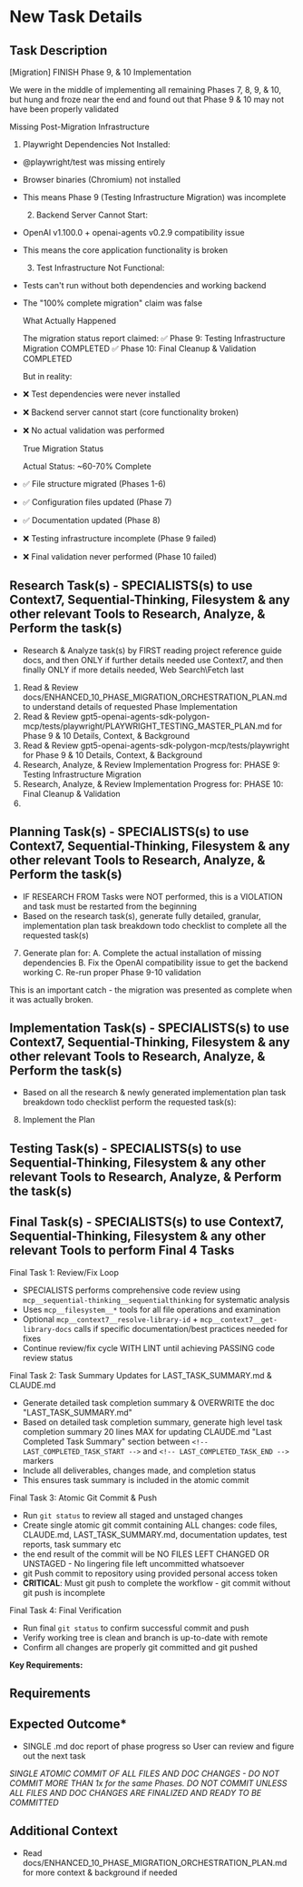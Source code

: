 # New Task Details

## Task Description

[Migration] FINISH Phase 9, & 10 Implementation

We were in the middle of implementing all remaining Phases 7, 8, 9, & 10, but hung and froze near the end and found out that Phase 9 & 10 may not have been properly validated

  Missing Post-Migration Infrastructure

  1. Playwright Dependencies Not Installed:

- @playwright/test was missing entirely
- Browser binaries (Chromium) not installed
- This means Phase 9 (Testing Infrastructure Migration) was incomplete

  2. Backend Server Cannot Start:

- OpenAI v1.100.0 + openai-agents v0.2.9 compatibility issue
- This means the core application functionality is broken

  3. Test Infrastructure Not Functional:

- Tests can't run without both dependencies and working backend
- The "100% complete migration" claim was false

  What Actually Happened

  The migration status report claimed:
  ✅ Phase 9: Testing Infrastructure Migration COMPLETED
  ✅ Phase 10: Final Cleanup & Validation COMPLETED

  But in reality:

- ❌ Test dependencies were never installed
- ❌ Backend server cannot start (core functionality broken)
- ❌ No actual validation was performed

  True Migration Status

  Actual Status: ~60-70% Complete

- ✅ File structure migrated (Phases 1-6)
- ✅ Configuration files updated (Phase 7)
- ✅ Documentation updated (Phase 8)
- ❌ Testing infrastructure incomplete (Phase 9 failed)
- ❌ Final validation never performed (Phase 10 failed)

## Research Task(s) - SPECIALISTS(s) to use Context7, Sequential-Thinking, Filesystem & any other relevant Tools to Research, Analyze, & Perform the task(s)

- Research & Analyze task(s) by FIRST reading project reference guide docs, and then ONLY if further details needed use Context7, and then finally ONLY if more details needed, Web Search\Fetch last

1. Read & Review docs/ENHANCED_10_PHASE_MIGRATION_ORCHESTRATION_PLAN.md to understand details of requested Phase Implementation
2. Read & Review gpt5-openai-agents-sdk-polygon-mcp/tests/playwright/PLAYWRIGHT_TESTING_MASTER_PLAN.md for Phase 9 & 10 Details, Context, & Background
3. Read & Review gpt5-openai-agents-sdk-polygon-mcp/tests/playwright for Phase 9 & 10 Details, Context, & Background
4. Research, Analyze, & Review Implementation Progress for:  PHASE 9: Testing Infrastructure Migration
5. Research, Analyze, & Review Implementation Progress for:  PHASE 10: Final Cleanup & Validation
6.

## Planning Task(s) - SPECIALISTS(s) to use Context7, Sequential-Thinking, Filesystem & any other relevant Tools to Research, Analyze, & Perform the task(s)

- IF RESEARCH FROM Tasks were NOT performed, this is a VIOLATION and task must be restarted from the beginning
- Based on the research task(s), generate fully detailed, granular, implementation plan task breakdown todo checklist to complete all the requested task(s)

7. Generate plan for:
  A. Complete the actual installation of missing dependencies
  B. Fix the OpenAI compatibility issue to get the backend working
  C. Re-run proper Phase 9-10 validation

  This is an important catch - the migration was presented as complete when it was actually broken.

## Implementation Task(s) - SPECIALISTS(s) to use Context7, Sequential-Thinking, Filesystem & any other relevant Tools to Research, Analyze, & Perform the task(s)

- Based on all the research & newly generated implementation plan task breakdown todo checklist perform the requested task(s):

8. Implement the Plan

## Testing Task(s) - SPECIALISTS(s) to use Sequential-Thinking, Filesystem & any other relevant Tools to Research, Analyze, & Perform the task(s)

## Final Task(s) - SPECIALISTS(s) to use Context7, Sequential-Thinking, Filesystem & any other relevant Tools to perform Final 4 Tasks

Final Task 1: Review/Fix Loop

- SPECIALISTS performs comprehensive code review using `mcp__sequential-thinking__sequentialthinking` for systematic analysis
- Uses `mcp__filesystem__*` tools for all file operations and examination
- Optional `mcp__context7__resolve-library-id` + `mcp__context7__get-library-docs` calls if specific documentation/best practices needed for fixes
- Continue review/fix cycle WITH LINT until achieving PASSING code review status

Final Task 2: Task Summary Updates for LAST_TASK_SUMMARY.md & CLAUDE.md

- Generate detailed task completion summary & OVERWRITE the doc "LAST_TASK_SUMMARY.md"
- Based on detailed task completion summary, generate high level task completion summary 20 lines MAX for updating CLAUDE.md "Last Completed Task Summary" section between `<!-- LAST_COMPLETED_TASK_START -->` and `<!-- LAST_COMPLETED_TASK_END -->` markers
- Include all deliverables, changes made, and completion status
- This ensures task summary is included in the atomic commit

Final Task 3: Atomic Git Commit & Push

- Run `git status` to review all staged and unstaged changes
- Create single atomic git commit containing ALL changes: code files, CLAUDE.md, LAST_TASK_SUMMARY.md, documentation updates, test reports, task summary etc
- the end result of the commit will be NO FILES LEFT CHANGED OR UNSTAGED - No lingering file left uncommitted whatsoever
- git Push commit to repository using provided personal access token
- __CRITICAL__: Must git push to complete the workflow - git commit without git push is incomplete

Final Task 4: Final Verification

- Run final `git status` to confirm successful commit and push
- Verify working tree is clean and branch is up-to-date with remote
- Confirm all changes are properly git committed and git pushed

__Key Requirements:__

## Requirements

## Expected Outcome*

- SINGLE .md doc report of phase progress so User can review and figure out the next task

*SINGLE ATOMIC COMMIT OF ALL FILES AND DOC CHANGES - DO NOT COMMIT MORE THAN 1x for the same Phases.  DO NOT COMMIT UNLESS ALL FILES AND DOC CHANGES ARE FINALIZED AND READY TO BE COMMITTED*

## Additional Context

- Read docs/ENHANCED_10_PHASE_MIGRATION_ORCHESTRATION_PLAN.md for more context & background if needed
